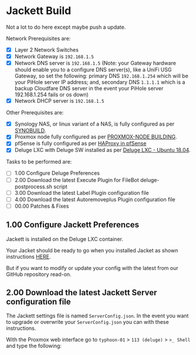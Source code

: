 # Jackett Build
Not a lot to do here except maybe push a update.

Network Prerequisites are:
- [x] Layer 2 Network Switches
- [x] Network Gateway is `192.168.1.5`
- [x] Network DNS server is `192.168.1.5` (Note: your Gateway hardware should enable you to a configure DNS server(s), like a UniFi USG Gateway, so set the following: primary DNS `192.168.1.254` which will be your PiHole server IP address; and, secondary DNS `1.1.1.1` which is a backup Cloudfare DNS server in the event your PiHole server 192.168.1.254 fails or os down)
- [x] Network DHCP server is `192.168.1.5`

Other Prerequisites are:
- [x] Synology NAS, or linux variant of a NAS, is fully configured as per [SYNOBUILD](https://github.com/ahuacate/synobuild#synobuild).
- [x] Proxmox node fully configured as per [PROXMOX-NODE BUILDING](https://github.com/ahuacate/proxmox-node/blob/master/README.md#proxmox-node-building).
- [x] pfSense is fully configured as per [HAProxy in pfSense](https://github.com/ahuacate/proxmox-reverseproxy/blob/master/README.md#haproxy-in-pfsense)
- [x] Deluge LXC with Deluge SW installed as per [Deluge LXC - Ubuntu 18.04](https://github.com/ahuacate/proxmox-lxc-media/blob/master/README.md#400-deluge-lxc---ubuntu-1804).

Tasks to be performed are:
- [ ] 1.00 Configure Deluge Preferences
- [ ] 2.00 Download the latest Execute Plugin for FileBot deluge-postprocess.sh script
- [ ] 3.00 Download the latest Label Plugin configuration file
- [ ] 4.00 Download the latest Autoremoveplus Plugin configuration file
- [ ] 00.00 Patches & Fixes

## 1.00 Configure Jackett Preferences
Jackett is installed on the Deluge LXC container.

Your Jacket should be ready to go when you installed Jacket as shown instructions [HERE](https://github.com/ahuacate/proxmox-lxc-media/blob/master/README.md#500-jackett-lxc---ubuntu-1804). 

But if you want to modify or update your config with the latest from our GitHub repository read-on. 

## 2.00 Download the latest Jackett Server configuration file
The Jackett settings file is named `ServerConfig.json`. In the event you want to upgrade or overwrite your `ServerConfig.json` you can with these instructions. 

With the Proxmox web interface go to `typhoon-01` > `113 (deluge)` > `>_ Shell` and type the following:


